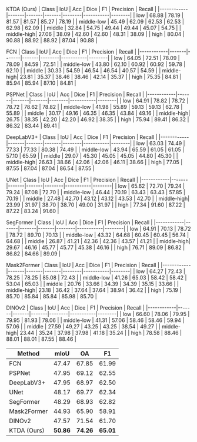 KTDA (Ours) 
| Class       | IoU   | Acc   | Dice  | F1 | Precision | Recall |
|------------|-------|-------|-------|--------|-----------|--------|
| low        | 68.88 | 78.19 | 81.57 | 81.57  | 85.27     | 78.19  |
| middle-low | 45.49 | 62.09 | 62.53 | 62.53  | 62.98     | 62.09  |
| middle     | 32.84 | 54.75 | 49.44 | 49.44  | 45.07     | 54.75  |
| middle-high| 27.06 | 38.09 | 42.60  | 42.60   | 48.31     | 38.09  |
| high       | 80.04 | 90.88 | 88.92 | 88.92  | 87.04     | 90.88  |

FCN
| Class       | IoU   | Acc   | Dice  | F1 | Precision | Recall |
|------------|-------|-------|-------|--------|-----------|--------|
| low        | 64.05 | 72.51 | 78.09 | 78.09  | 84.59     | 72.51  |
| middle-low | 43.80  | 62.10  | 60.92 | 60.92  | 59.78     | 62.10   |
| middle     | 30.33 | 54.59 | 46.54 | 46.54  | 40.57     | 54.59  |
| middle-high| 23.81 | 35.37 | 38.46 | 38.46  | 42.14     | 35.37  |
| high       | 75.35 | 84.81 | 85.94 | 85.94  | 87.10      | 84.81  |

PSPNet
| Class       | IoU   | Acc   | Dice  | F1 | Precision | Recall |
|------------|-------|-------|-------|--------|-----------|--------|
| low        | 64.91 | 78.82 | 78.72 | 78.72  | 78.62     | 78.82  |
| middle-low | 41.98 | 55.89 | 59.13 | 59.13  | 62.78     | 55.89  |
| middle     | 30.17 | 49.16 | 46.35 | 46.35  | 43.84     | 49.16  |
| middle-high| 26.75 | 38.35 | 42.20  | 42.20   | 46.92     | 38.35  |
| high       | 75.94 | 89.41 | 86.32 | 86.32  | 83.44     | 89.41  |

DeepLabV3+
| Class       | IoU   | Acc   | Dice  | F1 | Precision | Recall |
|------------|-------|-------|-------|--------|-----------|--------|
| low        | 63.03 | 74.49 | 77.33 | 77.33  | 80.38     | 74.49  |
| middle-low | 43.94 | 65.59 | 61.05 | 61.05  | 57.10      | 65.59  |
| middle     | 29.07 | 45.30  | 45.05 | 45.05  | 44.80      | 45.30   |
| middle-high| 26.63 | 38.66 | 42.06 | 42.06  | 46.11     | 38.66  |
| high       | 77.05 | 87.55 | 87.04 | 87.04  | 86.54     | 87.55  |

UNet
| Class       | IoU   | Acc   | Dice  | F1 | Precision | Recall |
|------------|-------|-------|-------|--------|-----------|--------|
| low        | 65.62 | 72.70  | 79.24 | 79.24  | 87.08     | 72.70   |
| middle-low | 46.44 | 70.19 | 63.43 | 63.43  | 57.85     | 70.19  |
| middle     | 27.48 | 42.70  | 43.12 | 43.12  | 43.53     | 42.70   |
| middle-high| 23.99 | 31.97 | 38.70  | 38.70   | 49.00      | 31.97  |
| high       | 77.34 | 91.60  | 87.22 | 87.22  | 83.24     | 91.60   |

SegFormer
| Class       | IoU   | Acc   | Dice  | F1 | Precision | Recall |
|------------|-------|-------|-------|--------|-----------|--------|
| low        | 64.91 | 70.13 | 78.72 | 78.72  | 89.70      | 70.13  |
| middle-low | 43.32 | 64.68 | 60.45 | 60.45  | 56.74     | 64.68  |
| middle     | 26.87 | 41.21 | 42.36 | 42.36  | 43.57     | 41.21  |
| middle-high| 29.67 | 46.16 | 45.77 | 45.77  | 45.38     | 46.16  |
| high       | 76.71 | 89.09 | 86.82 | 86.82  | 84.66     | 89.09  |

Mask2Former
| Class       | IoU   | Acc   | Dice  | F1 | Precision | Recall |
|------------|-------|-------|-------|--------|-----------|--------|
| low        | 64.27 | 72.43 | 78.25 | 78.25  | 85.08     | 72.43  |
| middle-low | 41.26 | 65.03 | 58.42 | 58.42  | 53.04     | 65.03  |
| middle     | 20.76 | 33.66 | 34.39 | 34.39  | 35.15     | 33.66  |
| middle-high| 23.18 | 36.42 | 37.64 | 37.64  | 38.94     | 36.42  |
| high       | 75.19 | 85.70  | 85.84 | 85.84  | 85.98     | 85.70   |

DINOv2
| Class       | IoU   | Acc   | Dice  | F1 | Precision | Recall |
|------------|-------|-------|-------|--------|-----------|--------|
| low        | 66.60  | 78.06 | 79.95 | 79.95  | 81.93     | 78.06  |
| middle-low | 41.31 | 57.06 | 58.46 | 58.46  | 59.94     | 57.06  |
| middle     | 27.59 | 49.27 | 43.25 | 43.25  | 38.54     | 49.27  |
| middle-high| 23.44 | 35.24 | 37.98 | 37.98  | 41.18     | 35.24  |
| high       | 78.58 | 88.46 | 88.01 | 88.01  | 87.55     | 88.46  |


| Method            | mIoU | OA | F1 |
|-------------------|----------------|--------------|--------------|
| FCN    | 47.47         | 67.85        | 61.99        |
| PSPNet| 47.95         | 69.12        | 62.55        |
| DeepLabV3+| 47.95         | 68.97        | 62.50        |
| UNet| 48.17         | 69.77        | 62.34        |
| SegFormer    | 48.29         | 68.93        | 62.82        |
| Mask2Former | 44.93         | 65.90        | 58.91        |
| DINOv2   | 47.57         | 71.54        | 61.70        |
| KTDA (Ours)             | **50.86**      | **74.26**     | **65.01**     |
